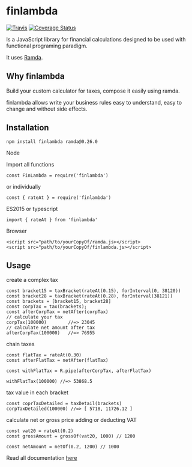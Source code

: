 finlambda
===

[![Travis](https://travis-ci.org/eboukamza/finlambda.svg?branch=master)](https://travis-ci.org/eboukamza/finlambda)
[![Coverage Status](https://coveralls.io/repos/github/eboukamza/finlambda/badge.svg?branch=master)](https://coveralls.io/github/eboukamza/finlambda?branch=master)

Is a JavaScript library for financial calculations designed to be used with functional programing paradigm.

It uses [Ramda](https://ramdajs.com/).


Why finlambda
---

Build your custom calculator for taxes, compose it easily using ramda.

finlambda allows write your business rules easy to understand, easy to change and without side effects.

Installation
---

    npm install finlambda ramda@0.26.0

Node

Import all functions

    const FinLambda = require('finlambda')

or individually

    const { rateAt } = require('finlambda')

ES2015 or typescript

    import { rateAt } from 'finlambda'

Browser

    <script src="path/to/yourCopyOf/ramda.js></script>
    <script src="path/to/yourCopyOf/finlambda.js></script>

Usage
---

  create a complex tax

    const bracket15 = taxBracket(rateAt(0.15), forInterval(0, 38120))
    const bracket28 = taxBracket(rateAt(0.28), forInterval(38121))
    const brackets = [bracket15, bracket28]
    const corpTax = tax(brackets);
    const afterCorpTax = netAfter(corpTax)
    // calculate your tax
    corpTax(100000)        //=> 23045
    // calculate net amount after tax
    afterCorpTax(100000)   //=> 76955

  chain taxes

    const flatTax = rateAt(0.30)
    const afterFlatTax = netAfter(flatTax)

    const withFlatTax = R.pipe(afterCorpTax, afterFlatTax)

    withFlatTax(100000) //=> 53868.5

  tax value in each bracket

    const coprTaxDetailed = taxDetail(brackets)
    corpTaxDetailed(100000) //=> [ 5718, 11726.12 ]

  calculate net or gross price adding or deducting VAT

    const vat20 = rateAt(0.2)
    const grossAmount = grossOf(vat20, 1000) // 1200

    const netAmount = netOf(0.2, 1200) // 1000


Read all documentation [here](https://eboukamza.github.io/finlambda-docs/)
